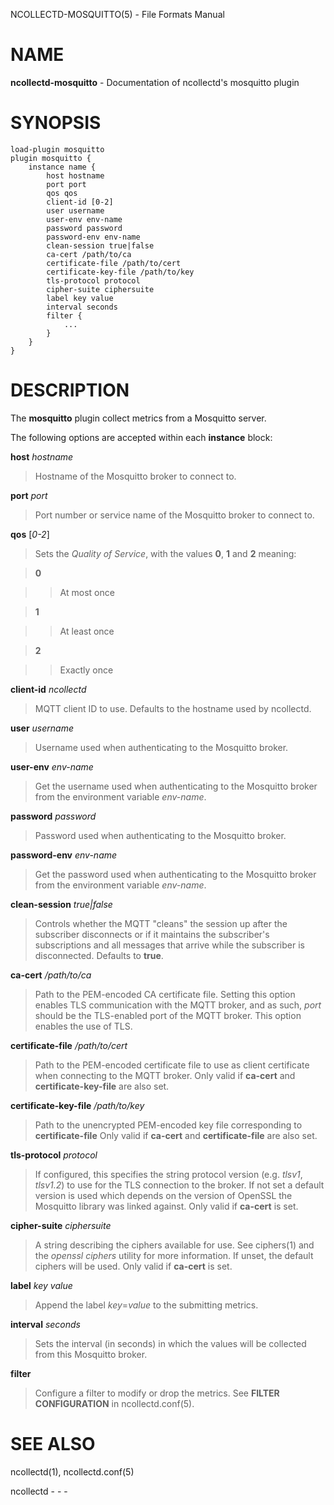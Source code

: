 NCOLLECTD-MOSQUITTO(5) - File Formats Manual

# NAME

**ncollectd-mosquitto** - Documentation of ncollectd's mosquitto plugin

# SYNOPSIS

	load-plugin mosquitto
	plugin mosquitto {
	    instance name {
	        host hostname
	        port port
	        qos qos
	        client-id [0-2]
	        user username
	        user-env env-name
	        password password
	        password-env env-name
	        clean-session true|false
	        ca-cert /path/to/ca
	        certificate-file /path/to/cert
	        certificate-key-file /path/to/key
	        tls-protocol protocol
	        cipher-suite ciphersuite
	        label key value
	        interval seconds
	        filter {
	            ...
	        }
	    }
	}

# DESCRIPTION

The **mosquitto** plugin collect metrics from a Mosquitto server.

The following options are accepted within each **instance** block:

**host** *hostname*

> Hostname of the Mosquitto broker to connect to.

**port** *port*

> Port number or service name of the Mosquitto broker to connect to.

**qos** \[*0-2*]

> Sets the *Quality of Service*, with the values **0**, **1** and
> **2** meaning:

> **0**

> > At most once

> **1**

> > At least once

> **2**

> > Exactly once

**client-id** *ncollectd*

> MQTT client ID to use.
> Defaults to the hostname used by ncollectd.

**user** *username*

> Username used when authenticating to the Mosquitto broker.

**user-env** *env-name*

> Get the username used when authenticating to the Mosquitto broker from the
> environment variable *env-name*.

**password** *password*

> Password used when authenticating to the Mosquitto broker.

**password-env** *env-name*

> Get the password used when authenticating to the Mosquitto broker from the
> environment variable *env-name*.

**clean-session** *true|false*

> Controls whether the MQTT "cleans" the session up after the subscriber
> disconnects or if it maintains the subscriber's subscriptions and all messages
> that arrive while the subscriber is disconnected.
> Defaults to **true**.

**ca-cert** */path/to/ca*

> Path to the PEM-encoded CA certificate file.
> Setting this option enables TLS communication with the MQTT broker,
> and as such, *port* should be the TLS-enabled port of the MQTT broker.
> This option enables the use of TLS.

**certificate-file** */path/to/cert*

> Path to the PEM-encoded certificate file to use as client certificate when
> connecting to the MQTT broker.
> Only valid if **ca-cert** and **certificate-key-file** are also set.

**certificate-key-file** */path/to/key*

> Path to the unencrypted PEM-encoded key file corresponding
> to **certificate-file**
> Only valid if **ca-cert** and **certificate-file** are also set.

**tls-protocol** *protocol*

> If configured, this specifies the string protocol version (e.g. *tlsv1*,
> *tlsv1.2*) to use for the TLS connection to the broker.
> If not set a default version is used which depends on the version of OpenSSL
> the Mosquitto library was linked against.
> Only valid if **ca-cert** is set.

**cipher-suite** *ciphersuite*

> A string describing the ciphers available for use.
> See
> ciphers(1)
> and the *openssl ciphers* utility for more information.
> If unset, the default ciphers will be used.
> Only valid if **ca-cert** is set.

**label** *key* *value*

> Append the label *key*=*value* to the submitting metrics.

**interval** *seconds*

> Sets the interval (in seconds) in which the values will be collected
> from this Mosquitto broker.

**filter**

> Configure a filter to modify or drop the metrics.
> See **FILTER CONFIGURATION** in
> ncollectd.conf(5).

# SEE ALSO

ncollectd(1),
ncollectd.conf(5)

ncollectd - - -
